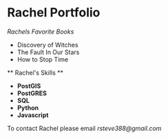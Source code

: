 # Rachel Portfolio

_Rachels Favorite Books_
- Discovery of Witches
- The Fault In Our Stars 
- How to Stop Time 

** Rachel's Skills ** 
- **PostGIS**
- **PostGRES**
- **SQL**
- **Python**
- **Javascript**

To contact Rachel please email _rsteve388@gmail.com_
